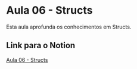 # Aula 06 - Structs

Esta aula aprofunda os conhecimentos em Structs.

## Link para o Notion

[Aula 06 - Structs](https://jgabsx.notion.site/Aula-06-Struct-s-1943bbb8605845ffaf724600dd7a0279?pvs=74)